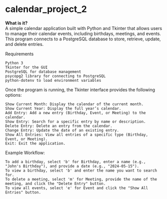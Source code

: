 # calendar_project_2
**What is it?** </br>
A simple calendar application built with Python and Tkinter that allows users to manage their calendar events, including birthdays, meetings, and events. This program connects to a PostgreSQL database to store, retrieve, update, and delete entries.


Requirements

    Python 3
    Tkinter for the GUI
    PostgreSQL for database management
    psycopg2 library for connecting to PostgreSQL
    python-dotenv to load environment variables

Once the program is running, the Tkinter interface provides the following options:

    Show Current Month: Display the calendar of the current month.
    Show Current Year: Display the full year’s calendar.
    Add Entry: Add a new entry (Birthday, Event, or Meeting) to the calendar.
    Show Entry: Search for a specific entry by name or description.
    Delete Entry: Delete an entry from the calendar.
    Change Entry: Update the date of an existing entry.
    Show All Entries: View all entries of a specific type (Birthday, Event, or Meeting).
    Exit: Exit the application.

Example Workflow:

    To add a birthday, select 'b' for Birthday, enter a name (e.g., "John's Birthday"), and provide a date (e.g., "2024-05-15").
    To view a birthday, select 'b' and enter the name you want to search for.
    To delete a meeting, select 'm' for Meeting, provide the name of the meeting, and click the "Delete Entry" button.
    To view all events, select 'e' for Event and click the "Show All Entries" button.



